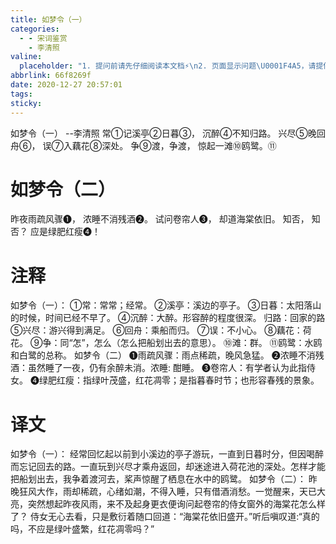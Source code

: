 ```yaml
---
title: 如梦令（一）
categories:
  - - 宋词鉴赏
    - 李清照
valine:
  placeholder: "1. 提问前请先仔细阅读本文档⚡\n2. 页面显示问题\U0001F4A5，请提供控制台截图\U0001F4F8或者您的测试网址\n3. 其他任何报错\U0001F4A3，请提供详细描述和截图\U0001F4F8，祝使用愉快\U0001F4AA"
abbrlink: 66f8269f
date: 2020-12-27 20:57:01
tags:
sticky:
---
```



如梦令（一）
	--李清照
常①记溪亭②日暮③，
沉醉④不知归路。
兴尽⑤晚回舟⑥，
误⑦入藕花⑧深处。
争⑨渡，争渡，
惊起一滩⑩鸥鹭。⑪

# 如梦令（二）
昨夜雨疏风骤❶，
浓睡不消残酒❷。
试问卷帘人❸，
却道海棠依旧。
知否，
知否？
应是绿肥红瘦❹！

# 注释
如梦令（一）：
①常：常常；经常。
②溪亭：溪边的亭子。
③日暮：太阳落山的时候，时间已经不早了。
④沉醉：大醉。形容醉的程度很深。
    归路：回家的路
⑤兴尽：游兴得到满足。
⑥回舟：乘船而归。
⑦误：不小心。
⑧藕花：荷花。
⑨争：同“怎”，怎么（怎么把船划出去的意思）。
⑩滩：群。
⑪鸥鹭：水鸥和白鹭的总称。
如梦令（二）
❶雨疏风骤：雨点稀疏，晚风急猛。
❷浓睡不消残酒：虽然睡了一夜，仍有余醉未消。浓睡: 酣睡。
❸卷帘人：有学者认为此指侍女。
❹绿肥红瘦：指绿叶茂盛，红花凋零；是指暮春时节；也形容春残的景象。

# 译文
如梦令（一）：
经常回忆起以前到小溪边的亭子游玩，一直到日暮时分，但因喝醉而忘记回去的路。一直玩到兴尽才乘舟返回，却迷途进入荷花池的深处。怎样才能把船划出去，我争着渡河去，桨声惊醒了栖息在水中的鸥鹭。
如梦令（二）：
昨晚狂风大作，雨却稀疏，心绪如潮，不得入睡，只有借酒消愁。一觉醒来，天已大亮，突然想起昨夜风雨，来不及起身更衣便询问起卷帘的侍女窗外的海棠花怎么样了？
侍女无心去看，只是敷衍着随口回道：“海棠花依旧盛开。”听后嗔叹道:“真的吗，不应是绿叶盛繁，红花凋零吗？”